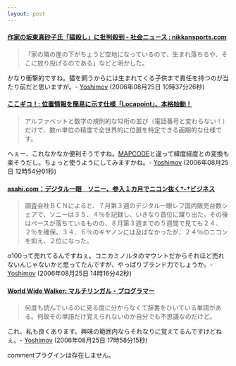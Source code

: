 ```yaml
---
layout: post
---
```

<h4><a href="http://www.nikkansports.com/general/p-gn-tp0-20060824-79900.html">作家の坂東真砂子氏「猫殺し」に批判殺到 - 社会ニュース : nikkansports.com</a></h4>
<blockquote><p>「家の隣の崖の下がちょうど空地になっているので、生まれ落ちるや、そこに放り投げるのである」などと明かした。</p>
</blockquote>
<p>かなり衝撃的ですね。猫を飼うからには生まれてくる子供まで責任を持つのが当たり前だと思いますが。- <a href="/?page=Yoshimov" class="wikipage">Yoshimov</a> (2006年08月25日 10時37分26秒)</p>
<h4><a href="http://kokogiko.net/m/archives/001669.html">ここギコ！: 位置情報を簡易に示す仕様「Locapoint」、本格始動！</a></h4>
<blockquote><p>アルファベットと数字の規則的な12桁の並び（電話番号と変わらない！）だけで、数ｍ単位の精度で全世界的に位置を特定できる画期的な仕様です。</p>
</blockquote>
<p>へぇー、これなかなか便利そうですね。<a href="http://www.e-mapcode.com/">MAPCODE</a>と違って緯度経度との変換も楽そうだし。ちょっと使うようにしてみますかね。- <a href="/?page=Yoshimov" class="wikipage">Yoshimov</a> (2006年08月25日 12時54分01秒)</p>
<h4><a href="http://www.asahi.com/business/update/0824/118.html?ref=rss">asahi.com：デジタル一眼　ソニー、参入１カ月でニコン抜く†-†ビジネス</a></h4>
<blockquote><p>調査会社ＢＣＮによると、７月第３週のデジタル一眼レフ国内販売台数シェアで、ソニーは３５．４％を記録し、いきなり首位に躍り出た。その後はペースが落ちているものの、８月第３週までの５週間で見ても２４．２％を確保。３４．６％のキヤノンには及ばなかったが、２４％のニコンを抑え、２位になった。</p>
</blockquote>
<p>α100って売れてるんですねぇ。コニカミノルタのマウントだからそれほど売れないんじゃないかと思ってたんですが、やっぱりブランド力でしょうか。- <a href="/?page=Yoshimov" class="wikipage">Yoshimov</a> (2006年08月25日 14時16分42秒)</p>
<h4><a href="http://yoosee.net/d/archives/2006/08/22/001.html">World Wide Walker: マルチリンガル・プログラマー</a></h4>
<blockquote><p>何度も読んでいるのに見る度に分からなくて辞書をひいている単語がある。何故その単語だけ覚えられないのか自分でも不思議なのだけど。</p>
</blockquote>
<p>これ、私も良くあります。興味の範囲内ならそれなりに覚えてるんですけどねぇ。- <a href="/?page=Yoshimov" class="wikipage">Yoshimov</a> (2006年08月25日 17時58分15秒)</p>
<p><span class="error">commentプラグインは存在しません。</span> </p>
